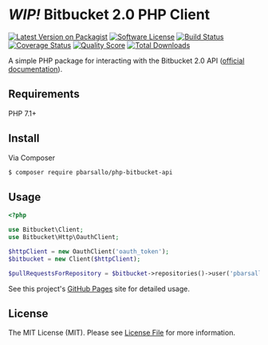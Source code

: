 # *WIP!* Bitbucket 2.0 PHP Client

[![Latest Version on Packagist][ico-version]][link-packagist]
[![Software License][ico-license]](LICENSE.md)
[![Build Status][ico-travis]][link-travis]
[![Coverage Status][ico-scrutinizer]][link-scrutinizer]
[![Quality Score][ico-code-quality]][link-code-quality]
[![Total Downloads][ico-downloads]][link-downloads]

A simple PHP package for interacting with the Bitbucket 2.0 API ([official documentation](https://developer.atlassian.com/bitbucket/api/2/reference/)).

## Requirements

PHP 7.1+

## Install

Via Composer

``` bash
$ composer require pbarsallo/php-bitbucket-api
```

## Usage

```php
<?php

use Bitbucket\Client;
use Bitbucket\Http\OauthClient;

$httpClient = new OauthClient('oauth_token');
$bitbucket = new Client($httpClient);

$pullRequestsForRepository = $bitbucket->repositories()->user('pbarsallo')->pullRequests('test_repo')->all();
```

See this project's [GitHub Pages](https://pbarsallo.github.io/php-bitbucket-api/) site for detailed usage.

## License

The MIT License (MIT). Please see [License File](LICENSE.md) for more information.

[ico-version]: https://img.shields.io/packagist/v/pbarsallo/php-bitbucket-api.svg?style=flat-square
[ico-license]: https://img.shields.io/badge/license-MIT-brightgreen.svg?style=flat-square
[ico-travis]: https://img.shields.io/travis/pbarsallo/php-bitbucket-api/master.svg?style=flat-square
[ico-scrutinizer]: https://img.shields.io/scrutinizer/coverage/g/pbarsallo/php-bitbucket-api.svg?style=flat-square
[ico-code-quality]: https://img.shields.io/scrutinizer/g/pbarsallo/php-bitbucket-api.svg?style=flat-square
[ico-downloads]: https://img.shields.io/packagist/dt/pbarsallo/php-bitbucket-api.svg?style=flat-square

[link-packagist]: https://packagist.org/packages/pbarsallo/php-bitbucket-api
[link-travis]: https://travis-ci.org/pbarsallo/php-bitbucket-api
[link-scrutinizer]: https://scrutinizer-ci.com/g/pbarsallo/php-bitbucket-api/code-structure
[link-code-quality]: https://scrutinizer-ci.com/g/pbarsallo/php-bitbucket-api
[link-downloads]: https://packagist.org/packages/pbarsallo/php-bitbucket-api
[link-author]: https://github.com/pbarsallo
[link-contributors]: ../../contributors
